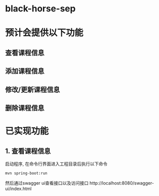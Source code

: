 # black-horse-sep

# 预计会提供以下功能
## 查看课程信息
## 添加课程信息
## 修改/更新课程信息
## 删除课程信息

# 已实现功能
## 1. 查看课程信息
启动程序, 在命令行界面进入工程目录后执行以下命令
```shell
mvn spring-boot:run
```

然后通过swagger ui查看接口以及访问接口 http://localhost:8080/swagger-ui/index.html
